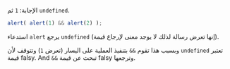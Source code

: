 الإجابة: `1` ثم `undefined`.

```js run
alert( alert(1) && alert(2) );
```

استدعاء `alert` يرجع `undefined` (إنها تعرض رسالة لذلك لا يوجد معنى لإرجاع قيمة).

وبسبب هذا تقوم `&&` بتنفيذ العملية على اليسار (تعرض `1`) وتتوقف لأن `undefined` تعتبر قيمة falsy. And `&&` تبحث عن قيمة falsy وترجعها.

